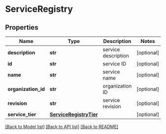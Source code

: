 # ServiceRegistry

## Properties
Name | Type | Description | Notes
------------ | ------------- | ------------- | -------------
**description** | **str** | service description | [optional] 
**id** | **str** | service ID | [optional] 
**name** | **str** | service name | [optional] 
**organization_id** | **str** | organization ID | [optional] 
**revision** | **str** | service revision | [optional] 
**service_tier** | [**ServiceRegistryTier**](ServiceRegistryTier.md) |  | [optional] 

[[Back to Model list]](../README.md#documentation-for-models) [[Back to API list]](../README.md#documentation-for-api-endpoints) [[Back to README]](../README.md)

